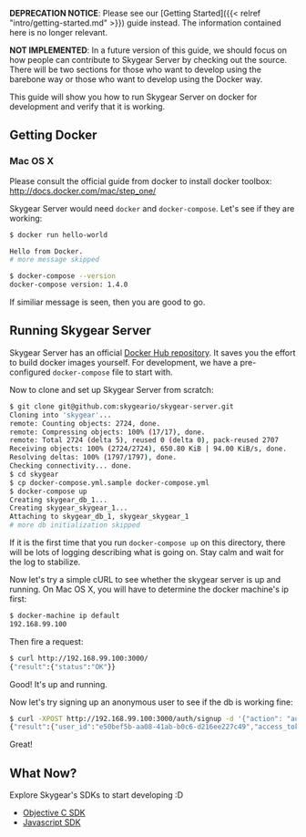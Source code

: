 **DEPRECATION NOTICE**: Please see our [Getting Started]({{< relref "intro/getting-started.md" >}}) guide instead. The information contained here is no longer relevant.

**NOT IMPLEMENTED**: In a future version of this guide, we should focus on how
people can contribute to Skygear Server by checking out the source. There will be two
sections for those who want to develop using the barebone way or those who want
to develop using the Docker way.

This guide will show you how to run Skygear Server on docker for development and verify that it is working.

## Getting Docker

### Mac OS X

Please consult the official guide from docker to install docker toolbox: http://docs.docker.com/mac/step_one/

Skygear Server would need `docker` and `docker-compose`. Let's see if they are working:

```bash
$ docker run hello-world

Hello from Docker.
# more message skipped

$ docker-compose --version
docker-compose version: 1.4.0
```

If similiar message is seen, then you are good to go.

## Running Skygear Server

Skygear Server has an official [Docker Hub repository](https://hub.docker.com/r/skygeario/skygear-server/). It saves you the effort to build docker images yourself. For development, we have a pre-configured `docker-compose` file to start with.

Now to clone and set up Skygear Server from scratch:

```bash
$ git clone git@github.com:skygeario/skygear-server.git
Cloning into 'skygear'...
remote: Counting objects: 2724, done.
remote: Compressing objects: 100% (17/17), done.
remote: Total 2724 (delta 5), reused 0 (delta 0), pack-reused 2707
Receiving objects: 100% (2724/2724), 650.80 KiB | 94.00 KiB/s, done.
Resolving deltas: 100% (1797/1797), done.
Checking connectivity... done.
$ cd skygear
$ cp docker-compose.yml.sample docker-compose.yml
$ docker-compose up
Creating skygear_db_1...
Creating skygear_skygear_1...
Attaching to skygear_db_1, skygear_skygear_1
# more db initialization skipped
```

If it is the first time that you run `docker-compose up` on this directory, there will be lots of logging describing what is going on. Stay calm and wait for the log to stabilize.

Now let's try a simple cURL to see whether the skygear server is up and running. On Mac OS X, you will have to determine the docker machine's ip first:

```bash
$ docker-machine ip default
192.168.99.100
```

Then fire a request:

```bash
$ curl http://192.168.99.100:3000/
{"result":{"status":"OK"}}
```

Good! It's up and running.

Now let's try signing up an anonymous user to see if the db is working fine:

```bash
$ curl -XPOST http://192.168.99.100:3000/auth/signup -d '{"action": "auth:signup"}'
{"result":{"user_id":"e50bef5b-aa08-41ab-b0c6-d216ee227c49","access_token":"9aeca7b8-c4ae-4948-b5e6-cc2c80940cf1"}}
```

Great!

## What Now?

Explore Skygear's SDKs to start developing :D

* [Objective C SDK](https://github.com/skygeario/skygear-SDK-iOS)
* [Javascript SDK](https://github.com/skygeario/skygear-server)
